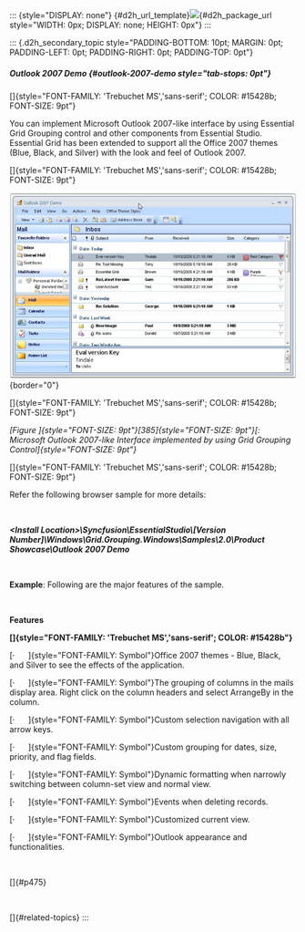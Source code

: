::: {style="DISPLAY: none"}
[](ms-xhelp:///?Id=d2h_url_template){#d2h_url_template}![](!package_url!){#d2h_package_url style="WIDTH: 0px; DISPLAY: none; HEIGHT: 0px"}
:::

::: {.d2h_secondary_topic style="PADDING-BOTTOM: 10pt; MARGIN: 0pt; PADDING-LEFT: 0pt; PADDING-RIGHT: 0pt; PADDING-TOP: 0pt"}
##### Outlook 2007 Demo {#outlook-2007-demo style="tab-stops: 0pt"}

[]{style="FONT-FAMILY: 'Trebuchet MS','sans-serif'; COLOR: #15428b; FONT-SIZE: 9pt"} 

You can implement Microsoft Outlook 2007-like interface by using Essential Grid Grouping control and other components from Essential Studio. Essential Grid has been extended to support all the Office 2007 themes (Blue, Black, and Silver) with the look and feel of Outlook 2007.

[]{style="FONT-FAMILY: 'Trebuchet MS','sans-serif'; COLOR: #15428b; FONT-SIZE: 9pt"} 

![](ImagesExt/image91_444.png){border="0"}

[]{style="FONT-FAMILY: 'Trebuchet MS','sans-serif'; COLOR: #15428b; FONT-SIZE: 9pt"} 

*[Figure ]{style="FONT-SIZE: 9pt"}[385]{style="FONT-SIZE: 9pt"}[: Microsoft Outlook 2007-like Interface implemented by using Grid Grouping Control]{style="FONT-SIZE: 9pt"}*

[]{style="FONT-FAMILY: 'Trebuchet MS','sans-serif'; COLOR: #15428b; FONT-SIZE: 9pt"} 

Refer the following browser sample for more details:

 

***\<Install Location\>\\Syncfusion\\EssentialStudio\\\[Version Number\]\\Windows\\Grid.Grouping.Windows\\Samples\\2.0\\Product Showcase\\Outlook 2007 Demo***

 

**Example**: Following are the major features of the sample.

 

**Features**

**[]{style="FONT-FAMILY: 'Trebuchet MS','sans-serif'; COLOR: #15428b"}** 

[·      ]{style="FONT-FAMILY: Symbol"}Office 2007 themes - Blue, Black, and Silver to see the effects of the application.

[·      ]{style="FONT-FAMILY: Symbol"}The grouping of columns in the mails display area. Right click on the column headers and select ArrangeBy in the column.

[·      ]{style="FONT-FAMILY: Symbol"}Custom selection navigation with all arrow keys.

[·      ]{style="FONT-FAMILY: Symbol"}Custom grouping for dates, size, priority, and flag fields.

[·      ]{style="FONT-FAMILY: Symbol"}Dynamic formatting when narrowly switching between column-set view and normal view.

[·      ]{style="FONT-FAMILY: Symbol"}Events when deleting records.

[·      ]{style="FONT-FAMILY: Symbol"}Customized current view.

[·      ]{style="FONT-FAMILY: Symbol"}Outlook appearance and functionalities.

 

[]{#p475} 

 

[]{#related-topics}
:::
